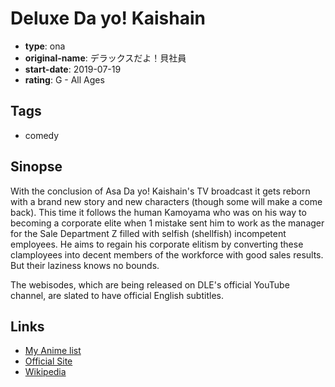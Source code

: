 # Deluxe Da yo! Kaishain

-   **type**: ona
-   **original-name**: デラックスだよ！貝社員
-   **start-date**: 2019-07-19
-   **rating**: G - All Ages

## Tags

-   comedy

## Sinopse

With the conclusion of Asa Da yo! Kaishain's TV broadcast it gets reborn with a brand new story and new characters (though some will make a come back). This time it follows the human Kamoyama who was on his way to becoming a corporate elite when 1 mistake sent him to work as the manager for the Sale Department Z filled with selfish (shellfish) incompetent employees. He aims to regain his corporate elitism by converting these clamployees into decent members of the workforce with good sales results. But their laziness knows no bounds.

The webisodes, which are being released on DLE's official YouTube channel, are slated to have official English subtitles.

## Links

-   [My Anime list](https://myanimelist.net/anime/40141/Deluxe_Da_yo_Kaishain)
-   [Official Site](https://ja.wikipedia.org/wiki/%E8%B2%9D%E7%A4%BE%E5%93%A1)
-   [Wikipedia](http://kaishain.net/news/2953.html)
